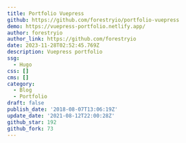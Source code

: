 ```yaml
---
title: Portfolio Vuepress
github: https://github.com/forestryio/portfolio-vuepress
demo: https://vuepress-portfolio.netlify.app/
author: forestryio
author_link: https://github.com/forestryio
date: 2023-11-28T02:52:45.769Z
description: Vuepress portfolio
ssg:
  - Hugo
css: []
cms: []
category:
  - Blog
  - Portfolio
draft: false
publish_date: '2018-08-07T13:06:19Z'
update_date: '2021-08-12T22:00:28Z'
github_star: 192
github_fork: 73
---
```

